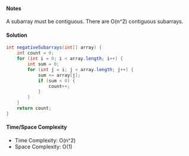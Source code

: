 #### Notes

A subarray must be contiguous. There are O(n^2) contiguous subarrays.

#### Solution

```java
int negativeSubarrays(int[] array) {
    int count = 0;
    for (int i = 0; i < array.length; i++) {
        int sum = 0;
        for (int j = i; j < array.length; j++) {
            sum += array[j];
            if (sum < 0) {
                count++;
            }
        }
    }
    return count;
}
```

#### Time/Space Complexity

- Time Complexity: O(n^2)
- Space Complexity: O(1)
